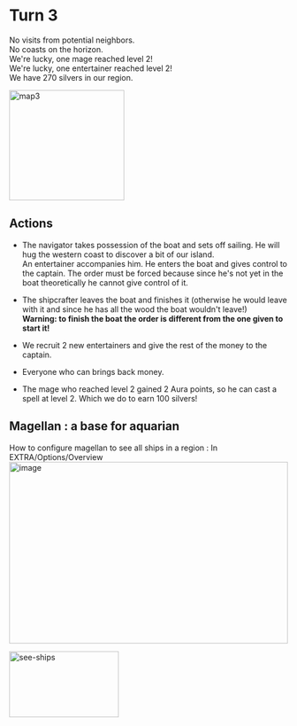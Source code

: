 # Turn 3

No visits from potential neighbors.  
No coasts on the horizon.  
We're lucky, one mage reached level 2!  
We're lucky, one entertainer reached level 2!  
We have 270 silvers in our region.  

<img width="208" height="199" alt="map3" src="https://github.com/user-attachments/assets/bfd30461-5dd5-4074-b673-35826bdc0417" />


## Actions

- The navigator takes possession of the boat and sets off sailing. He will hug the western coast to discover a bit of our island.  
An entertainer accompanies him. He enters the boat and gives control to the captain. The order must be forced because since he's not yet in the boat theoretically he cannot give control of it.  
- The shipcrafter leaves the boat and finishes it (otherwise he would leave with it and since he has all the wood the boat wouldn't leave!)  
**Warning: to finish the boat the order is different from the one given to start it!**  

- We recruit 2 new entertainers and give the rest of the money to the captain.  
- Everyone who can brings back money.  
- The mage who reached level 2 gained 2 Aura points, so he can cast a spell at level 2. Which we do to earn 100 silvers!

## Magellan : a base for aquarian
How to configure magellan to see all ships in a region : In EXTRA/Options/Overview  
<img width="504" height="328" alt="image" src="https://github.com/user-attachments/assets/b348b366-b9b2-4a6d-b43d-27a2642de869" />

<img width="198" height="119" alt="see-ships" src="https://github.com/user-attachments/assets/e02489ec-b9b4-4158-8e1a-579c428e548c" />


